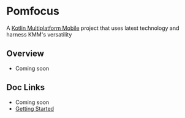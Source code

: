 # Pomfocus

A [Kotlin Multiplatform Mobile](https://kotlinlang.org/docs/kmm-getting-started.html) project that uses latest technology and harness KMM's versatility

## Overview

- Coming soon

## Doc Links

- Coming soon
- [Getting Started](https://github.com/Bry1337/solid-octo-eureka)
